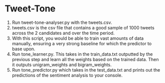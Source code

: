 # Tweet-Tone

1. Run tweet-tone-analyser.py with the tweets.csv. 
2. tweets.csv is the csv file that contains a good sample of 1000 tweets across the 2 candidates and over the time period. 
3. With this script, you would be able to train vast amounts of data manually, ensuring a very strong baseline for which the predictor to base upon. 
4. Run tone_learner.py. This takes in the train_data.txt outputted by the previous step and learn all the weights based on the trained data. Then it outputs unigram_weights and bigram_weights. 
5. Run tone_predictor.py which takes in the test_data.txt and prints out the predictions of the sentiment analysis to your console. 
